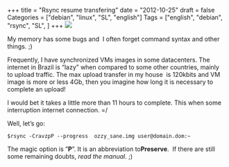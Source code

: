 +++
title = "Rsync resume transfering"
date = "2012-10-25"
draft = false
Categories = ["debian", "linux", "SL", "english"]
Tags = ["english", "debian", "rsync", "SL", ]
+++
![](/images/i-robot-300x165.jpg)

My memory has some bugs and  I often forget command syntax and other
things. ;)

Frequently, I have synchronized VMs images in some datacenters. The
internet in Brazil is “lazy” when compared to some other countries,
mainly to upload traffic. The max upload transfer in my house  is
120kbits and VM image is more or less 4Gb, then you imagine how long it
is necessary to complete an upload!

I would bet it takes a little more than 11 hours to complete. This when
some interruption internet connection. =/

Well, let’s go:

```
$rsync -CravzpP --progress  ozzy_sane.img user@domain.dom:~
```

The magic option is ”**P**”. It is an abbreviation[](http://www.fernandoike.com/wp-content/uploads/2012/10/i-robot.jpg) to**Preserve**.  If there are still some remaining doubts, *read the manual*. ;)
